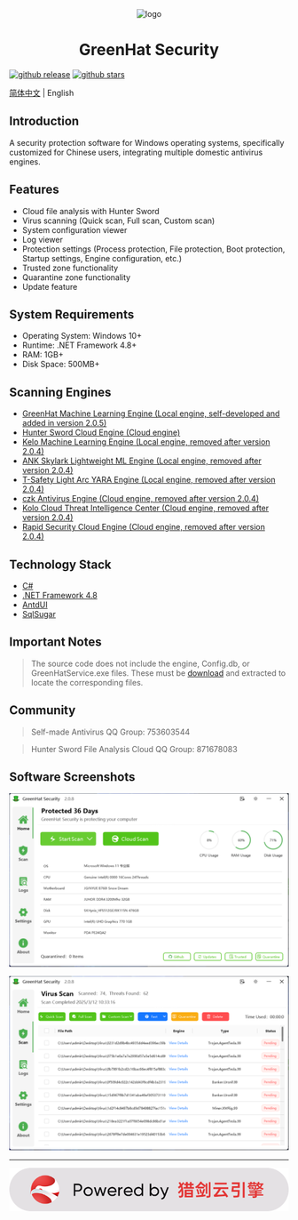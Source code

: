 <div align="center">
  <img alt="logo" width="120" height="120" src="./icon.ico">
  <h1>GreenHat Security</h1>
</div>

[![github release](https://img.shields.io/github/v/release/xiangyongjun/GreenHat?style=flat)](https://github.com/xiangyongjun/GreenHat/releases)
[![github stars](https://img.shields.io/github/stars/xiangyongjun/GreenHat?style=flat)](https://github.com/xiangyongjun/GreenHat/stargazers)

[简体中文](./README.md) | English

## Introduction
A security protection software for Windows operating systems, specifically customized for Chinese users, integrating multiple domestic antivirus engines.

## Features
* Cloud file analysis with Hunter Sword
* Virus scanning (Quick scan, Full scan, Custom scan)
* System configuration viewer
* Log viewer
* Protection settings (Process protection, File protection, Boot protection, Startup settings, Engine configuration, etc.)
* Trusted zone functionality
* Quarantine zone functionality
* Update feature

## System Requirements
* Operating System: Windows 10+
* Runtime: .NET Framework 4.8+
* RAM: 1GB+
* Disk Space: 500MB+

## Scanning Engines
* [GreenHat Machine Learning Engine (Local engine, self-developed and added in version 2.0.5)](https://github.com/xiangyongjun/GreenHat)
* [Hunter Sword Cloud Engine (Cloud engine)](https://www.virusmark.com)
* [Kelo Machine Learning Engine (Local engine, removed after version 2.0.4)](https://github.com/kelomina/KoloVirusDetector_ML)
* [ANK Skylark Lightweight ML Engine (Local engine, removed after version 2.0.4)](https://www.ankml.top)
* [T-Safety Light Arc YARA Engine (Local engine, removed after version 2.0.4)](https://space.bilibili.com/3493145551571279)
* [czk Antivirus Engine (Cloud engine, removed after version 2.0.4)](https://weilai.szczk.top/api/#introduction)
* [Kolo Cloud Threat Intelligence Center (Cloud engine, removed after version 2.0.4)](https://github.com/kelomina/KoloVirusDetector_ML)
* [Rapid Security Cloud Engine (Cloud engine, removed after version 2.0.4)](https://www.hkts.fun)

## Technology Stack
* [C#](https://learn.microsoft.com/zh-cn/dotnet/csharp)
* [.NET Framework 4.8](https://dotnet.microsoft.com/zh-cn/download/dotnet-framework/net48)
* [AntdUI](https://github.com/AntdUI/AntdUI)
* [SqlSugar](https://github.com/DotNetNext/SqlSugar)

## Important Notes
> The source code does not include the engine, Config.db, or GreenHatService.exe files. These must be [download](https://github.com/xiangyongjun/GreenHat/releases) and extracted to locate the corresponding files.

## Community
> Self-made Antivirus QQ Group: 753603544

> Hunter Sword File Analysis Cloud QQ Group: 871678083 

## Software Screenshots
![Alt](./Images/7.png)

![Alt](./Images/8.png)

---

![Alt](./Images/6.png)